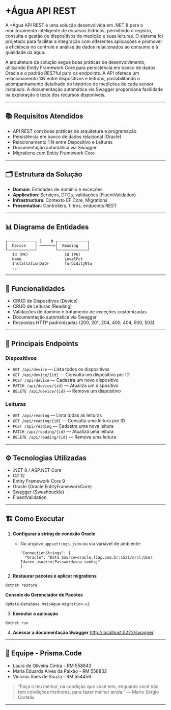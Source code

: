 # +Água API REST

A +Água API REST é uma solução desenvolvida em .NET 8 para o monitoramento inteligente de recursos hídricos, permitindo o registro, consulta e gestão de dispositivos de medição e suas leituras. O sistema foi projetado para facilitar a integração com diferentes aplicações e promover a eficiência no controle e análise de dados relacionados ao consumo e à qualidade da água.

A arquitetura da solução segue boas práticas de desenvolvimento, utilizando Entity Framework Core para persistência em banco de dados Oracle e o padrão RESTful para os endpoints. A API oferece um relacionamento 1:N entre dispositivos e leituras, possibilitando o acompanhamento detalhado do histórico de medições de cada sensor instalado. A documentação automática via Swagger proporciona facilidade na exploração e teste dos recursos disponíveis.

---

## 📚 Requisitos Atendidos

- API REST com boas práticas de arquitetura e programação
- Persistência em banco de dados relacional (Oracle)
- Relacionamento 1:N entre Dispositivo e Leituras
- Documentação automática via Swagger
- Migrations com Entity Framework Core

---

## 🗂️ Estrutura da Solução

- **Domain**: Entidades de domínio e exceções
- **Application**: Serviços, DTOs, validações (FluentValidation)
- **Infrastructure**: Contexto EF Core, Migrations
- **Presentation**: Controllers, filtros, endpoints REST

---

## 📊 Diagrama de Entidades
```
┌────────────┐ 1    N ┌─────────────┐
│  Device    │ ──────>│  Reading    │
└────────────┘        └─────────────┘
   Id (PK)                Id (PK)
   Name                   LevelPct
   InstallationDate       TurbidityNtu
   ...                    ...
```
---

## 🚀 Funcionalidades

- CRUD de Dispositivos (Device)
- CRUD de Leituras (Reading)
- Validações de domínio e tratamento de exceções customizadas
- Documentação automática via Swagger
- Respostas HTTP padronizadas (200, 201, 204, 400, 404, 500, 503)

---

## 🔗 Principais Endpoints

### Dispositivos

- `GET /api/device` — Lista todos os dispositivos
- `GET /api/device/{id}` — Consulta um dispositivo por ID
- `POST /api/device` — Cadastra um novo dispositivo
- `PATCH /api/device/{id}` — Atualiza um dispositivo
- `DELETE /api/device/{id}` — Remove um dispositivo

### Leituras

- `GET /api/reading` — Lista todas as leituras
- `GET /api/reading/{id}` — Consulta uma leitura por ID
- `POST /api/reading` — Cadastra uma nova leitura
- `PATCH /api/reading/{id}` — Atualiza uma leitura
- `DELETE /api/reading/{id}` — Remove uma leitura

---

## ⚙️ Tecnologias Utilizadas

- .NET 8 / ASP.NET Core
- C# 12
- Entity Framework Core 9
- Oracle (Oracle.EntityFrameworkCore)
- Swagger (Swashbuckle)
- FluentValidation

---

## 🏗️ Como Executar

1. **Configurar a string de conexão Oracle**
   - No arquivo `appsettings.json` ou via variável de ambiente:
     ```
     "ConnectionStrings": {
       "Oracle": "Data Source=oracle.fiap.com.br:1521/orcl;User Id=seu_usuario;Password=sua_senha;"
     }
     ```

2. **Restaurar pacotes e aplicar migrations**
``` shell
dotnet restore
```
**Console do Gerenciador de Pacotes**
``` shell
Update-Database maisAgua-migration-v2
```

3. **Executar a aplicação**

``` shell
dotnet run
```

4. **Acessar a documentação Swagger**
   [http://localhost:5222/swagger](http://localhost:5222/swagger)

---

## 👥 Equipe - Prisma.Code
- Laura de Oliveira Cintra - RM 558843
- Maria Eduarda Alves da Paixão - RM 558832
- Vinícius Saes de Souza - RM 554456

> “Faça o teu melhor, na condição que você tem, enquanto você não tem condições melhores, para fazer melhor ainda.” — Mario Sergio Cortella

---